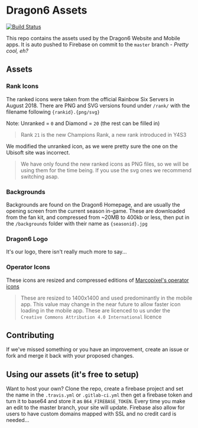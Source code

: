 
# Dragon6 Assets
[![Build Status](https://travis-ci.org/dragonfruitnetwork/Dragon6-Assets.svg?branch=master)](https://travis-ci.org/dragonfruitnetwork/Dragon6-Assets)

This repo contains the assets used by the Dragon6 Website and Mobile apps. It is auto pushed to Firebase on commit to the `master` branch  - *Pretty cool, eh?*

## Assets
### Rank Icons
The ranked icons were taken from the official Rainbow Six Servers in August 2018. There are PNG and SVG versions found under `/rank/` with the filename following `{rankid}.{png/svg}` 

Note: Unranked = `0` and Diamond = `20` (the rest can be filled in)
> Rank `21` is the new Champions Rank, a new rank introduced in Y4S3

We modified the unranked icon, as we were pretty sure the one on the Ubisoft site was incorrect.
> We have only found the new ranked icons as PNG files, so we will be using them for the time being. If you use the svg ones we recommend switching asap.

### Backgrounds
Backgrounds are found on the Dragon6 Homepage, and are usually the opening screen from the current season in-game. These are downloaded from the fan kit, and compressed from ~20MB to 400kb or less, then put in the `/backgrounds` folder with their name as `{seasonid}.jpg`

### Dragon6 Logo
It's our logo, there isn't really much more to say...

### Operator Icons
These icons are resized and compressed editions of [Marcopixel's operator icons](https://github.com/marcopixel/r6-operatoricons/tree/master/static/icons/png)
> These are resized to 1400x1400 and used predominantly in the mobile app. This value may change in the near future to allow faster icon loading in the mobile app.
These are licenced to us under the `Creative Commons Attribution 4.0 International` licence

## Contributing

If we've missed something or you have an improvement, create an issue or fork and merge it back with your proposed changes. 

## Using our assets (it's free to setup)
Want to host your own? Clone the repo, create a firebase project and set the name in the `.travis.yml` or `.gitlab-ci.yml` then get a firebase token and turn it to base64 and store it as `B64_FIREBASE_TOKEN`. Every time you make an edit to the master branch, your site will update. Firebase also allow for users to have custom domains mapped with SSL and no credit card is needed...
